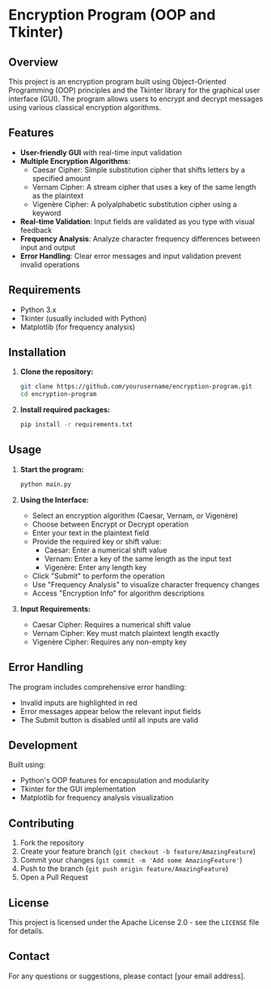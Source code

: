 # Encryption Program (OOP and Tkinter)

## Overview

This project is an encryption program built using Object-Oriented Programming (OOP) principles and the Tkinter library for the graphical user interface (GUI). The program allows users to encrypt and decrypt messages using various classical encryption algorithms.

## Features

- **User-friendly GUI** with real-time input validation
- **Multiple Encryption Algorithms**:
  - Caesar Cipher: Simple substitution cipher that shifts letters by a specified amount
  - Vernam Cipher: A stream cipher that uses a key of the same length as the plaintext
  - Vigenère Cipher: A polyalphabetic substitution cipher using a keyword
- **Real-time Validation**: Input fields are validated as you type with visual feedback
- **Frequency Analysis**: Analyze character frequency differences between input and output
- **Error Handling**: Clear error messages and input validation prevent invalid operations

## Requirements

- Python 3.x
- Tkinter (usually included with Python)
- Matplotlib (for frequency analysis)

## Installation

1. **Clone the repository:**

   ```sh
   git clone https://github.com/yourusername/encryption-program.git
   cd encryption-program
   ```

2. **Install required packages:**
   ```sh
   pip install -r requirements.txt
   ```

## Usage

1. **Start the program:**

   ```sh
   python main.py
   ```

2. **Using the Interface:**

   - Select an encryption algorithm (Caesar, Vernam, or Vigenère)
   - Choose between Encrypt or Decrypt operation
   - Enter your text in the plaintext field
   - Provide the required key or shift value:
     - Caesar: Enter a numerical shift value
     - Vernam: Enter a key of the same length as the input text
     - Vigenère: Enter any length key
   - Click "Submit" to perform the operation
   - Use "Frequency Analysis" to visualize character frequency changes
   - Access "Encryption Info" for algorithm descriptions

3. **Input Requirements:**
   - Caesar Cipher: Requires a numerical shift value
   - Vernam Cipher: Key must match plaintext length exactly
   - Vigenère Cipher: Requires any non-empty key

## Error Handling

The program includes comprehensive error handling:

- Invalid inputs are highlighted in red
- Error messages appear below the relevant input fields
- The Submit button is disabled until all inputs are valid

## Development

Built using:

- Python's OOP features for encapsulation and modularity
- Tkinter for the GUI implementation
- Matplotlib for frequency analysis visualization

## Contributing

1. Fork the repository
2. Create your feature branch (`git checkout -b feature/AmazingFeature`)
3. Commit your changes (`git commit -m 'Add some AmazingFeature'`)
4. Push to the branch (`git push origin feature/AmazingFeature`)
5. Open a Pull Request

## License

This project is licensed under the Apache License 2.0 - see the `LICENSE` file for details.

## Contact

For any questions or suggestions, please contact [your email address].

